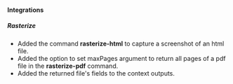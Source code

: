 
#### Integrations
##### Rasterize
- Added the command **rasterize-html** to capture a screenshot of an html file.
- Added the option to set maxPages argument to return all pages of a pdf file in the **rasterize-pdf** command.
- Added the returned file's fields to the context outputs.